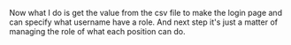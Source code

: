 Now what I do is get the value from the csv file to make the login page and can specify what username have a role.
And next step it's just a matter of managing the role of what each position can do.
